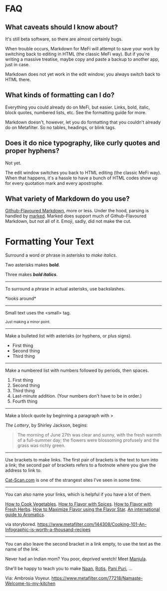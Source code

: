 



FAQ
===

What caveats should I know about?
---------------------------------
It's still beta software, so there are almost certainly bugs. 

When trouble occurs, Markdown for MeFi will attempt to save your work by switching back to editing in HTML (the classic MeFi way). But if you're writing a massive treatise, maybe copy and paste a backup to another app, just in case.

Markdown does not yet work in the edit window; you always switch back to HTML there.

What kinds of formatting can I do?
----------------------------------
Everything you could already do on MeFi, but easier. Links, bold, italic, block quotes, numbered lists, etc. See the formatting guide for more.

Markdown doesn't, however, let you do formatting that you couldn't already do on Metafilter. So no tables, headings, or blink tags.

Does it do nice typography, like curly quotes and proper hyphens?
-----------------------------------------------------------------
Not yet. 

The edit window switches you back to HTML editing (the classic MeFi way). When that happens, it's a hassle to have a bunch of HTML codes show up for every quotation mark and every apostrophe. 

What variety of Markdown do you use?
------------------------------------
[Github-Flavoured Markdown][gfm], more or less. Under the hood, parsing is handled by [marked][]. Marked does support much of Github-Flavoured Markdown, but not all of it. Emoji, sadly, did not make the cut.

[gfm]: https://help.github.com/articles/github-flavored-markdown/
[marked]: https://github.com/chjj/marked

Formatting Your Text
====================
Surround a word or phrase in asterisks to *make italics*.

Two asterisks makes **bold**.

Three makes ***bold italics***.

---

To surround a phrase in actual asterisks, use backslashes.

\*looks around\*

---

Small text uses the &lt;small&gt; tag.

<small>Just making a minor point.</small>

---

Make a bulleted list with asterisks (or hyphens, or plus signs).

* First thing
* Second thing
* Third thing

---

Make a numbered list with numbers followed by periods, then spaces. 

1. First thing
2. Second thing
3. Third thing
3. Last-minute addition. (Your numbers don't have to be in order.)
4. Fourth thing

---

Make a block quote by beginning a paragraph with >

*The Lottery*, by Shirley Jackson, begins:

> The morning of June 27th was clear and sunny, with the fresh warmth of a full-summer day; the flowers were blossoming profusely and the grass was richly green.


---

Use brackets to make links. The first pair of brackets is the text to turn into a link; the second pair of brackets refers to a footnote where you give the address to link to.

[Cat-Scan.com][1] is one of the strangest sites I've seen in some time.

[1]: http://cat-scan.com

---

You can also name your links, which is helpful if you have a lot of them.

[How to Cook Vegetables][cook]. [How to Flavor with Spices][spices]. [How to Flavor with Fresh Herbs][herbs]. [How to Maximize Flavor using the Flavor Star][flavor star]. [An international guide to Aromatics][aromatics].

[cook]: http://www.cooksmarts.com/cooking-school-101/how-to-cook-vegetables/
[spices]: http://www.cooksmarts.com/cooking-school-101/guide-to-flavoring-spices/
[herbs]: http://www.cooksmarts.com/cooking-school-101/guide-herbs/
[flavor star]: http://www.cooksmarts.com/cooking-school-101/study-flavor-profiles/
[aromatics]: http://www.cooksmarts.com/cooking-school-101/build-flavor-cooking-aromatics/

via storybored. https://www.metafilter.com/144308/Cooking-101-An-Infographic-is-worth-a-thousand-recipes

---

You can also leave the second bracket in a link empty, to use the text as the name of the link.


Never had an Indian mom? You poor, deprived wretch! Meet [Manjula][]. 

She'll be happy to teach you to make [Naan][], [Rotis][], [Pani Puri][], ...

[manjula]: http://www.manjulaskitchen.com/
[naan]: http://www.youtube.com/watch?v=vow-kxTPatc
[rotis]: http://www.youtube.com/watch?v=jD4o_Lmy6bU
[pani puri]: http://www.youtube.com/watch?v=OBUM86Q87HA

Via: Ambrosia Voyeur. https://www.metafilter.com/77218/Namaste-Welcome-to-my-kitchen






